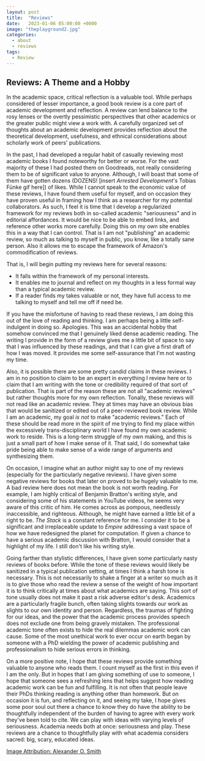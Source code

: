 ```yaml
---
layout: post
title:  "Reviews"
date:   2023-01-06 05:00:00 +0000
image: "theplayground2.jpg"
categories: 
  - about
  - reviews
tags:
  - Review
---
```


## Reviews: A Theme and a Hobby

In the academic space, critical reflection is a valuable tool. While perhaps considered of lesser importance, a good book review is a core part of academic development and reflection. A review can lend balance to the rosy lenses or the overtly pessimistic perspectives that other academics or the greater public might view a work with. A carefully organized set of thoughts about an academic development provides reflection about the theoretical development, usefulness, and ethnical considerations about scholarly work of peers' publications.

In the past, I had developed a regular habit of casually reviewing most academic books I found noteworthy for better or worse. For the vast majority of these I had posted them on Goodreads, not really considering them to be of significant value to anyone. Although, I will boast that some of them have gotten dozens (DOZENS! \[insert _Arrested Development_'s Tobias Fünke gif here\]) of likes. While I cannot speak to the economic value of these reviews, I have found them useful for myself, and on occasion they have proven useful in framing how I think as a researcher for my potential collaborators. As such, I feel it is time that I develop a regularized framework for my reviews both in so-called academic "seriousness" and in editorial affordances. It would be nice to be able to embed links, and reference other works more carefully. Doing this on my own site enables this in a way that I can control. That is I am not "publishing" an academic review, so much as talking to myself in public, you know, like a totally sane person. Also it allows me to escape the framework of Amazon's commodification of reviews.

That is, I will begin putting my reviews here for several reasons:
- It falls within the framework of my personal interests.
- It enables me to journal and reflect on my thoughts in a less formal way than a typical academic review. 
- If a reader finds my takes valuable or not, they have full access to me talking to myself and tell me off if need be.

If you have the misfortune of having to read these reviews, I am doing this out of the love of reading and thinking. I am perhaps being a little self-indulgent in doing so. Apologies. This was an accidental hobby that somehow convinced me that I genuinely liked dense academic reading. The writing I provide in the form of a review gives me a little bit of space to say that I was influenced by these readings, and that I can give a first draft of how I was moved. It provides me some self-assurance that I'm not wasting my time.

Also, it is possible there are some pretty candid claims in these reviews. I am in no position to claim to be an expert in everything I review here or to claim that I am writing with the tone or credibility required of that sort of publication. That is part of the reason these are not all "academic reviews" but rather thoughts more for my own reflection. Tonally, these reviews will not read like an academic review. They at times may have an obvious bias that would be sanitized or edited out of a peer-reviewed book review. While I am an academic, my goal _is not_ to make "academic reviews." Each of these should be read more in the spirit of me trying to find my place within the excessively trans-disciplinary world I have found my own academic work to reside. This is a long-term struggle of my own making, and this is just a small part of how I make sense of it. That said, I do somewhat take pride being able to make sense of a wide range of arguments and synthesizing them.

On occasion, I imagine what an author might say to one of my reviews (especially for the particularly negative reviews). I have given some negative reviews for books that later on proved to be hugely valuable to me. A bad review here does not mean the book is not worth reading. For example, I am highly critical of Benjamin Bratton's writing style, and considering some of his statements in YouTube videos, he seems very aware of this critic of him. He comes across as pompous, needlessly inaccessible, and righteous. Although, he might have earned a little bit of a right to be. _The Stack_ is a constant reference for me. I consider it to be a significant and irreplaceable update to _Empire_ addressing a vast space of how we have redesigned the planet for computation. If given a chance to have a serious academic discussion with Bratton, I would consider that a highlight of my life. I still don't like his writing style.

Going farther than stylistic differences, I have given some particularly nasty reviews of books before. While the tone of these reviews would likely be sanitized in a typical publication setting, at times I think a harsh tone is necessary. This is not necessarily to shake a finger at a writer so much as it is to give those who read the review a sense of the weight of how important it is to think critically at times about what academics are saying. This sort of tone usually does not make it past a risk adverse editor's desk. Academics are a particularly fragile bunch, often taking slights towards our work as slights to our own identity and person. Regardless, the traumas of fighting for our ideas, and the power that the academic process provides speech does not exclude one from being gravely mistaken. The professional academic tone often exists to hide the real dilemmas academic work can cause. Some of the most unethical work to ever occur on earth began by someone with a PhD wielding the power of academic publishing and professionalism to hide serious errors in thinking.

On a more positive note, I hope that these reviews provide something valuable to anyone who reads them. I count myself as the first in this even if I am the only. But in hopes that I am giving something of use to someone, I hope that someone sees a refreshing lens that helps suggest how reading academic work can be fun and fulfilling. It is not often that people leave their PhDs thinking reading is anything other than homework. But on occasion it is fun, and reflecting on it, and seeing my take, I hope gives some poor soul out there a chance to know they do have the ability to be thoughtfully independent of the burden of having to agree with every work they've been told to cite. We can play with ideas with varying levels of seriousness. Academia needs both at once: seriousness and play. These reviews are a chance to thoughtfully play with what academia considers sacred: big, scary, educated ideas.

[Image Attribution: Alexander O. Smith](/)